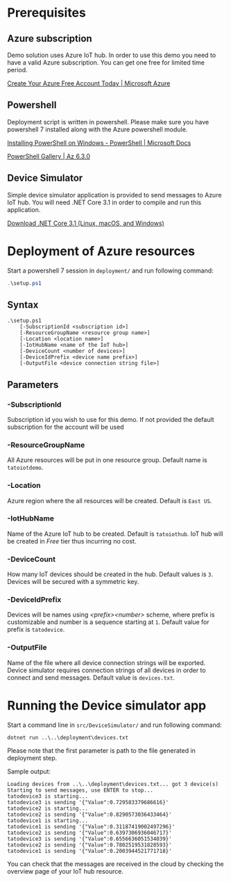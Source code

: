 # Prerequisites

## Azure subscription

Demo solution uses Azure IoT hub. In order to use this demo you need to have a valid Azure subscription. You can get one free for limited time period.

[Create Your Azure Free Account Today | Microsoft Azure](https://azure.microsoft.com/en-us/free/)

## Powershell

Deployment script is written in powershell. Please make sure you have powershell 7 installed along with the Azure powershell module.

[Installing PowerShell on Windows - PowerShell | Microsoft Docs](https://docs.microsoft.com/en-us/powershell/scripting/install/installing-powershell-core-on-windows?view=powershell-7.1)

[PowerShell Gallery | Az 6.3.0](https://www.powershellgallery.com/packages/Az/6.3.0)

## Device Simulator

Simple device simulator application is provided to send messages to Azure IoT hub. You will need .NET Core 3.1 in order to compile and run this application.

[Download .NET Core 3.1 (Linux, macOS, and Windows)](https://dotnet.microsoft.com/download/dotnet/3.1)

# Deployment of Azure resources

Start a powershell 7 session in `deployment/` and run following command:
```powershell
.\setup.ps1
```

## Syntax

```
.\setup.ps1
    [-SubscriptionId <subscription id>]
    [-ResourceGroupName <resource group name>]
    [-Location <location name>]
    [-IotHubName <name of the IoT hub>]
    [-DeviceCount <number of devices>]
    [-DeviceIdPrefix <device name prefix>]
    [-OutputFile <device connection string file>]
```

## Parameters

### -SubscriptionId
Subscription id you wish to use for this demo. If not provided the default subscription for the account will be used

### -ResourceGroupName
All Azure resources will be put in one resource group. Default name is `tatoiotdemo`.

### -Location
Azure region where the all resources will be created. Default is `East US`.

### -IotHubName
Name of the Azure IoT hub to be created. Default is `tatoiothub`.
IoT hub will be created in _Free_ tier thus incurring no cost.

### -DeviceCount
How many IoT devices should be created in the hub. Default values is `3`. Devices will be secured with a symmetric key.

### -DeviceIdPrefix
Devices will be names using _\<prefix\>\<number\>_ scheme, where prefix is customizable and number is a sequence starting at `1`. Default value for prefix is `tatodevice`.

### -OutputFile
Name of the file where all device connection strings will be exported. Device simulator requires connection strings of all devices in order to connect and send messages. Default value is `devices.txt`.

# Running the Device simulator app

Start a command line in `src/DeviceSimulator/` and run following command:
```
dotnet run ..\..\deployment\devices.txt
```
Please note that the first parameter is path to the file generated in deployment step.

Sample output:
```
Loading devices from ..\..\deployment\devices.txt... got 3 device(s)
Starting to send messages, use ENTER to stop...
tatodevice3 is starting...
tatodevice3 is sending '{"Value":0.729583379686616}'
tatodevice2 is starting...
tatodevice2 is sending '{"Value":0.8290573036433464}'
tatodevice1 is starting...
tatodevice1 is sending '{"Value":0.31187419002497296}'
tatodevice2 is sending '{"Value":0.6397306936046717}'
tatodevice3 is sending '{"Value":0.6556636051534039}'
tatodevice2 is sending '{"Value":0.7802519531828593}'
tatodevice1 is sending '{"Value":0.2003944521771718}'
```

You can check that the messages are received in the cloud by checking the overview page of your IoT hub resource.
